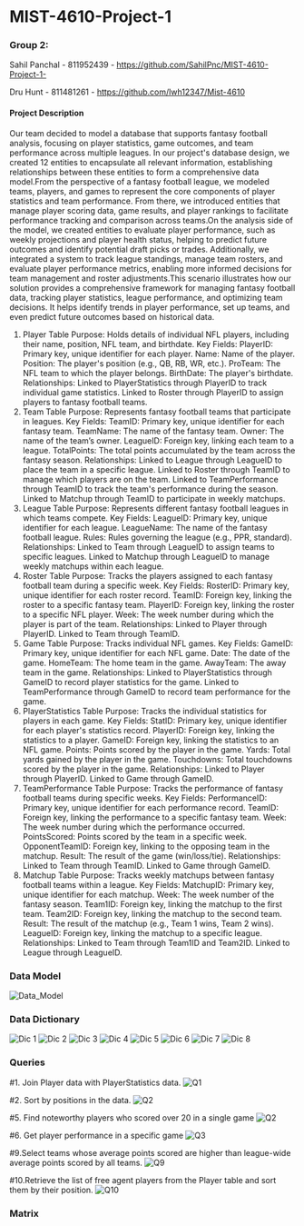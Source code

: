 # MIST-4610-Project-1
### Group 2:
Sahil Panchal - 811952439 - https://github.com/SahilPnc/MIST-4610-Project-1-

Dru Hunt - 811481261 - https://github.com/lwh12347/Mist-4610
#### Project Description
Our team decided to model a database that supports fantasy football analysis, focusing on player statistics, game outcomes, and team performance across multiple leagues. In our project's database design, we created 12 entities to encapsulate all relevant information, establishing relationships between these entities to form a comprehensive data model.From the perspective of a fantasy football league, we modeled teams, players, and games to represent the core components of player statistics and team performance. From there, we introduced entities that manage player scoring data, game results, and player rankings to facilitate performance tracking and comparison across teams.On the analysis side of the model, we created entities to evaluate player performance, such as weekly projections and player health status, helping to predict future outcomes and identify potential draft picks or trades. Additionally, we integrated a system to track league standings, manage team rosters, and evaluate player performance metrics, enabling more informed decisions for team management and roster adjustments.This scenario illustrates how our solution provides a comprehensive framework for managing fantasy football data, tracking player statistics, league performance, and optimizing team decisions. It helps identify trends in player performance, set up teams, and even predict future outcomes based on historical data.

1. Player Table
Purpose: Holds details of individual NFL players, including their name, position, NFL team, and birthdate.
Key Fields:
PlayerID: Primary key, unique identifier for each player.
Name: Name of the player.
Position: The player's position (e.g., QB, RB, WR, etc.).
ProTeam: The NFL team to which the player belongs.
BirthDate: The player's birthdate.
Relationships:
Linked to PlayerStatistics through PlayerID to track individual game statistics.
Linked to Roster through PlayerID to assign players to fantasy football teams.
2. Team Table
Purpose: Represents fantasy football teams that participate in leagues.
Key Fields:
TeamID: Primary key, unique identifier for each fantasy team.
TeamName: The name of the fantasy team.
Owner: The name of the team’s owner.
LeagueID: Foreign key, linking each team to a league.
TotalPoints: The total points accumulated by the team across the fantasy season.
Relationships:
Linked to League through LeagueID to place the team in a specific league.
Linked to Roster through TeamID to manage which players are on the team.
Linked to TeamPerformance through TeamID to track the team's performance during the season.
Linked to Matchup through TeamID to participate in weekly matchups.
3. League Table
Purpose: Represents different fantasy football leagues in which teams compete.
Key Fields:
LeagueID: Primary key, unique identifier for each league.
LeagueName: The name of the fantasy football league.
Rules: Rules governing the league (e.g., PPR, standard).
Relationships:
Linked to Team through LeagueID to assign teams to specific leagues.
Linked to Matchup through LeagueID to manage weekly matchups within each league.
4. Roster Table
Purpose: Tracks the players assigned to each fantasy football team during a specific week.
Key Fields:
RosterID: Primary key, unique identifier for each roster record.
TeamID: Foreign key, linking the roster to a specific fantasy team.
PlayerID: Foreign key, linking the roster to a specific NFL player.
Week: The week number during which the player is part of the team.
Relationships:
Linked to Player through PlayerID.
Linked to Team through TeamID.
5. Game Table
Purpose: Tracks individual NFL games.
Key Fields:
GameID: Primary key, unique identifier for each NFL game.
Date: The date of the game.
HomeTeam: The home team in the game.
AwayTeam: The away team in the game.
Relationships:
Linked to PlayerStatistics through GameID to record player statistics for the game.
Linked to TeamPerformance through GameID to record team performance for the game.
6. PlayerStatistics Table
Purpose: Tracks the individual statistics for players in each game.
Key Fields:
StatID: Primary key, unique identifier for each player's statistics record.
PlayerID: Foreign key, linking the statistics to a player.
GameID: Foreign key, linking the statistics to an NFL game.
Points: Points scored by the player in the game.
Yards: Total yards gained by the player in the game.
Touchdowns: Total touchdowns scored by the player in the game.
Relationships:
Linked to Player through PlayerID.
Linked to Game through GameID.
7. TeamPerformance Table
Purpose: Tracks the performance of fantasy football teams during specific weeks.
Key Fields:
PerformanceID: Primary key, unique identifier for each performance record.
TeamID: Foreign key, linking the performance to a specific fantasy team.
Week: The week number during which the performance occurred.
PointsScored: Points scored by the team in a specific week.
OpponentTeamID: Foreign key, linking to the opposing team in the matchup.
Result: The result of the game (win/loss/tie).
Relationships:
Linked to Team through TeamID.
Linked to Game through GameID.
8. Matchup Table
Purpose: Tracks weekly matchups between fantasy football teams within a league.
Key Fields:
MatchupID: Primary key, unique identifier for each matchup.
Week: The week number of the fantasy season.
Team1ID: Foreign key, linking the matchup to the first team.
Team2ID: Foreign key, linking the matchup to the second team.
Result: The result of the matchup (e.g., Team 1 wins, Team 2 wins).
LeagueID: Foreign key, linking the matchup to a specific league.
Relationships:
Linked to Team through Team1ID and Team2ID.
Linked to League through LeagueID.


### Data Model 
![Data_Model](https://github.com/SahilPnc/MIST-4610-Project-1-/blob/main/Datamodel.png)
### Data Dictionary
![Dic 1](https://github.com/SahilPnc/MIST-4610-Project-1-/blob/main/Screenshot%202024-09-30%20at%201.02.33%20AM.png)
![Dic 2](https://github.com/SahilPnc/MIST-4610-Project-1-/blob/main/Screenshot%202024-09-30%20at%201.02.39%20AM.png)
![Dic 3](https://github.com/SahilPnc/MIST-4610-Project-1-/blob/main/Screenshot%202024-09-30%20at%201.02.43%20AM.png)
![Dic 4](https://github.com/SahilPnc/MIST-4610-Project-1-/blob/main/Screenshot%202024-09-30%20at%201.02.48%20AM.png)
![Dic 5](https://github.com/SahilPnc/MIST-4610-Project-1-/blob/main/Screenshot%202024-09-30%20at%201.02.58%20AM.png)
![Dic 6](https://github.com/SahilPnc/MIST-4610-Project-1-/blob/main/Screenshot%202024-09-30%20at%201.03.04%20AM.png)
![Dic 7](https://github.com/SahilPnc/MIST-4610-Project-1-/blob/main/Screenshot%202024-09-30%20at%201.03.10%20AM.png)
![Dic 8](https://github.com/SahilPnc/MIST-4610-Project-1-/blob/main/Screenshot%202024-09-30%20at%201.03.14%20AM.png)
### Queries
#1. Join Player data with PlayerStatistics data.
![Q1](https://github.com/Kenttra/MIST-4610-P1/blob/main/Q1)

#2. Sort by positions in the data.
![Q2](https://github.com/Kenttra/MIST-4610-P1/blob/main/Q2)

#5. Find noteworthy players who scored over 20 in a single game
![Q2](https://github.com/YonatanWoldetenssaie/FantasyFootball/blob/main/Query5.PNG) 

#6. Get player performance in a specific game
![Q3](https://github.com/YonatanWoldetenssaie/FantasyFootball/blob/main/Query6.PNG) 

#9.Select teams whose average points scored are higher than league-wide average points scored by all teams.
![Q9](https://github.com/SahilPnc/MIST-4610-Project-1-/blob/main/Q9.png)

#10.Retrieve the list of free agent players from the Player table and sort them by their position.
![Q10](https://github.com/SahilPnc/MIST-4610-Project-1-/blob/main/Q10.png)

### Matrix
